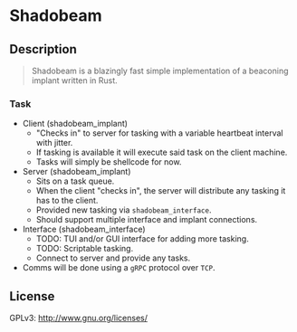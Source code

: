 # Shadobeam

## Description

> Shadobeam is a blazingly fast simple implementation of a beaconing implant
> written in Rust.

### Task

- Client (shadobeam_implant)
    - "Checks in" to server for tasking with a variable heartbeat interval with jitter.
    - If tasking is available it will execute said task on the client machine.
    - Tasks will simply be shellcode for now.
- Server (shadobeam_implant)
    - Sits on a task queue.
    - When the client "checks in", the server will distribute any tasking it has to the client.
    - Provided new tasking via `shadobeam_interface`.
    - Should support multiple interface and implant connections.
- Interface (shadobeam_interface)
    - TODO: TUI and/or GUI interface for adding more tasking.
    - TODO: Scriptable tasking.
    - Connect to server and provide any tasks.
- Comms will be done using a `gRPC` protocol over `TCP`.

## License

GPLv3: http://www.gnu.org/licenses/
